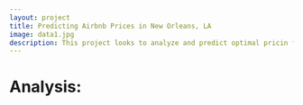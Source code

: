 ```yaml
---
layout: project
title: Predicting Airbnb Prices in New Orleans, LA
image: data1.jpg
description: This project looks to analyze and predict optimal pricin for Airbnb rentals in New Orleans, Louisiana, then specifically within the Milan neighborhood. All data obtained from insideairbnb.com. 
---
```

# Analysis:



